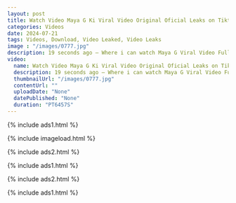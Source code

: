 ```yaml
---
layout: post
title: Watch Video Maya G Ki Viral Video Original Oficial Leaks on Tiktok Twitter, Telegram
categories: Videos
date: 2024-07-21
tags: Videos, Download, Video Leaked, Video Leaks
image : "/images/0777.jpg"
description: 19 seconds ago — Where i can watch Maya G Viral Video Full Original Video? WATCH HERE! Viral Maya G Ki Viral Video Original Full Tiktok Video Instagram, Twitter (X),Telegram, Discord.️️
video:
  name: Watch Video Maya G Ki Viral Video Original Oficial Leaks on Tiktok Twitter, Telegram
  description: 19 seconds ago — Where i can watch Maya G Viral Video Full Original Video? WATCH HERE! Viral Maya G Ki Viral Video Original Full Tiktok Video Instagram, Twitter (X),Telegram, Discord.️️
  thumbnailUrl: "/images/0777.jpg"
  contentUrl: ""
  uploadDate: "None"
  datePublished: "None"
  duration: "PT6457S"
---
```

{% include ads1.html %}

{% include imageload.html %}

{% include ads2.html %}

{% include ads1.html %}

{% include ads2.html %}

{% include ads1.html %}
